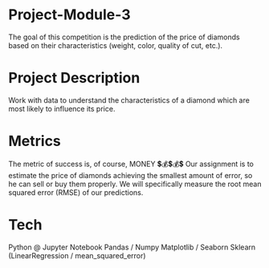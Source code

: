 # Project-Module-3
The goal of this competition is the prediction of the price of diamonds based on their characteristics (weight, color, quality of cut, etc.). 

# Project Description
Work with data to understand the characteristics of a diamond which are most likely to influence its price.

# Metrics
The metric of success is, of course, MONEY 💲💰💲💰💲
Our assignment is to estimate the price of diamonds achieving the smallest amount of error, so he can sell or buy them properly.
We will specifically measure the root mean squared error (RMSE) of our predictions.

# Tech
Python @ Jupyter Notebook
Pandas / Numpy
Matplotlib / Seaborn
Sklearn (LinearRegression / mean_squared_error)



